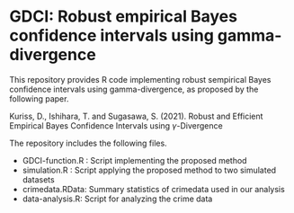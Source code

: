 # GDCI: Robust empirical Bayes confidence intervals using gamma-divergence

This repository provides R code implementing robust sempirical Bayes confidence intervals using gamma-divergence, as proposed by the following paper.

Kuriss, D., Ishihara, T. and Sugasawa, S. (2021). Robust and Efficient Empirical Bayes Confidence Intervals using $\gamma$-Divergence

The repository includes the following files.

* GDCI-function.R : Script implementing the proposed method
* simulation.R : Script applying the proposed method to two simulated datasets 
* crimedata.RData: Summary statistics of crimedata used in our analysis 
* data-analysis.R: Script for analyzing the crime data







